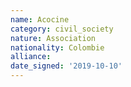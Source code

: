 ```yaml
---
name: Acocine
category: civil_society
nature: Association
nationality: Colombie
alliance: 
date_signed: '2019-10-10'
---
```

    